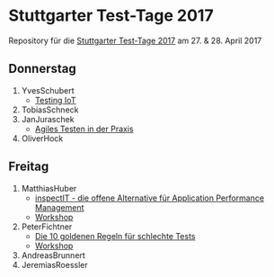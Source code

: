# Stuttgarter Test-Tage 2017

Repository für die [Stuttgarter Test-Tage 2017](http://jugs.org/tt2017/index.html)
am 27. &amp; 28. April 2017

## Donnerstag

1. YvesSchubert
   * [Testing IoT](YvesSchubert/testing_iot.pdf)
2. TobiasSchneck
3. JanJuraschek
   * [Agiles Testen in der Praxis](JanJuraschek/AgilesTestenInDerPraxis_v2.pdf)
4. OliverHock

## Freitag

1. MatthiasHuber
   * [inspectIT - die offene Alternative für Application Performance Management](MatthiasHuber/StTT2017_inspectIT_die_offene_Alternative_fuer_APM.pptx)
   * [Workshop](https://github.com/inspectit-labs/workshop)
2. PeterFichtner
   * [Die 10 goldenen Regeln für schlechte Tests](PeterFichtner/10_goldene_Regeln_mit_codelinks.pdf)
   * [Workshop](https://github.com/fiduciagad/die10goldenenRegelnFuerSchlechteTests)
3. AndreasBrunnert
4. JeremiasRoessler

